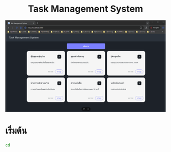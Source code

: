 <div align="center">

# Task Management System

![](example.gif)

</div>

# เริ่มต้น

```bash
cd 

```